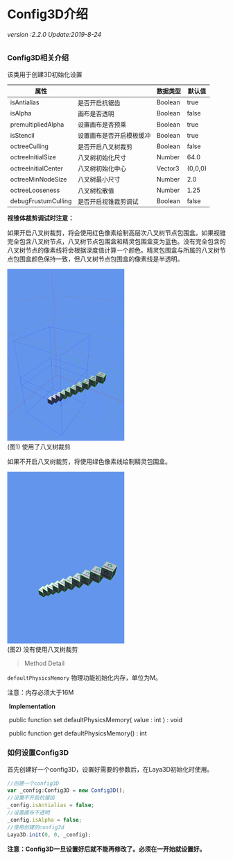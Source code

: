 # 	Config3D介绍

###### *version :2.2.0  Update:2019-8-24*

### Config3D相关介绍

该类用于创建3D初始化设置

| 属性                |                          | 数据类型 | 默认值  |
| ------------------- | ------------------------ | -------- | ------- |
| isAntialias         | 是否开启抗锯齿           | Boolean  | true    |
| isAlpha             | 画布是否透明             | Boolean  | false   |
| premultipliedAlpha  | 设置画布是否预乘         | Boolean  | true    |
| isStencil           | 设置画布是否开启模板缓冲 | Boolean  | true    |
| octreeCulling       | 是否开启八叉树裁剪       | Boolean  | false   |
| octreeInitialSize   | 八叉树初始化尺寸         | Number   | 64.0    |
| octreeInitialCenter | 八叉树初始化中心         | Vector3  | (0,0,0) |
| octreeMinNodeSize   | 八叉树最小尺寸           | Number   | 2.0     |
| octreeLooseness     | 八叉树松散值             | Number   | 1.25    |
| debugFrustumCulling | 是否开启视锥裁剪调试     | Boolean  | false   |

**视锥体裁剪调试时注意：**

如果开启八叉树裁剪，将会使用红色像素绘制高层次八叉树节点包围盒。如果视锥完全包含八叉树节点，八叉树节点包围盒和精灵包围盒变为蓝色。没有完全包含的八叉树节点的像素线将会根据深度值计算一个颜色。精灵包围盒与所属的八叉树节点包围盒颜色保持一致，但八叉树节点包围盒的像素线是半透明。

![](img/1.png)<br>(图1) 使用了八叉树裁剪

如果不开启八叉树裁剪，将使用绿色像素线绘制精灵包围盒。

 ![](img/2.png)<br> (图2) 没有使用八叉树裁剪

> Method Detail

 `defaultPhysicsMemory` 物理功能初始化内存，单位为M。

注意：内存必须大于16M

​		**Implementation**

​		public  function  set  defaultPhysicsMemory( value : int ) : void

​		public  function  get  defaultPhysicsMemory() : int



### 如何设置Config3D

首先创建好一个config3D，设置好需要的参数后，在Laya3D初始化时使用。

```typescript
//创建一个config3D
var _config:Config3D = new Config3D();
//设置不开启抗锯齿
_config.isAntialias = false;
//设置画布不透明
_config.isAlpha = false;
//使用创建的config3d
Laya3D.init(0, 0, _config);
```

**注意：Config3D一旦设置好后就不能再修改了。必须在一开始就设置好。**